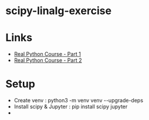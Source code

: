 # scipy-linalg-exercise

# Links
- [Real Python Course - Part 1](https://realpython.com/python-scipy-linalg/)
- [Real Python Course - Part 2](https://realpython.com/python-linear-algebra/)

# Setup
- Create venv :  python3 -m venv venv --upgrade-deps
- Install scipy & Jupyter : pip install scipy jupyter
- 